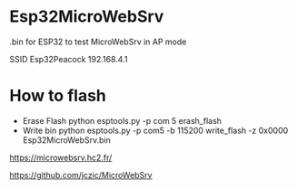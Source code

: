 # Esp32MicroWebSrv

.bin for ESP32 to test MicroWebSrv in AP mode 

SSID Esp32Peacock
192.168.4.1

# How to flash
- Erase Flash
python esptools.py -p com 5 erash_flash
- Write bin
python esptools.py -p com5 -b 115200 write_flash -z  0x0000 Esp32MicroWebSrv.bin


https://microwebsrv.hc2.fr/

https://github.com/jczic/MicroWebSrv
